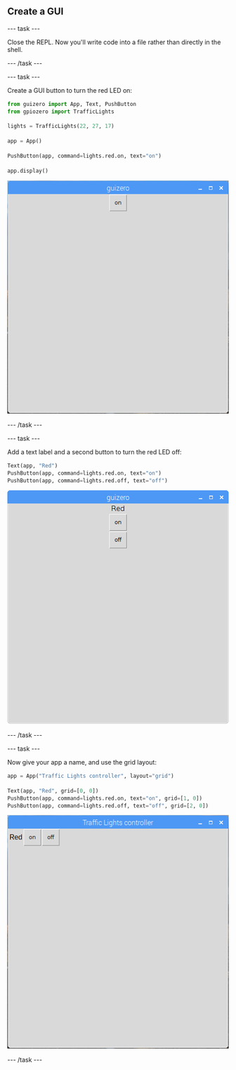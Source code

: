 ## Create a GUI

--- task ---

Close the REPL. Now you'll write code into a file rather than directly in the shell.

--- /task ---

--- task ---

Create a GUI button to turn the red LED on:

```python
from guizero import App, Text, PushButton
from gpiozero import TrafficLights

lights = TrafficLights(22, 27, 17)

app = App()

PushButton(app, command=lights.red.on, text="on")

app.display()
```

![](images/guizero-1.png)

--- /task ---

--- task ---

Add a text label and a second button to turn the red LED off:

```python
Text(app, "Red")
PushButton(app, command=lights.red.on, text="on")
PushButton(app, command=lights.red.off, text="off")
```

![](images/guizero-2.png)

--- /task ---

--- task ---

Now give your app a name, and use the grid layout:

```python
app = App("Traffic Lights controller", layout="grid")

Text(app, "Red", grid=[0, 0])
PushButton(app, command=lights.red.on, text="on", grid=[1, 0])
PushButton(app, command=lights.red.off, text="off", grid=[2, 0])
```

![](images/guizero-3.png)

--- /task ---
